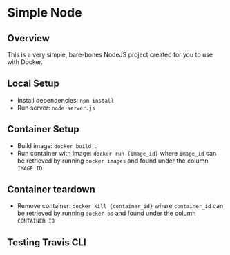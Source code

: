 # Simple Node
## Overview
This is a very simple, bare-bones NodeJS project created for you to use with Docker.

## Local Setup
* Install dependencies: `npm install`
* Run server: `node server.js`

## Container Setup
* Build image: `docker build .`
* Run container with image: `docker run {image_id}` where `image_id` can be retrieved by running `docker images` and found under the column `IMAGE ID`

## Container teardown
* Remove container: `docker kill {container_id}` where `container_id` can be retrieved by running `docker ps` and found under the column `CONTAINER ID`

## Testing Travis CLI